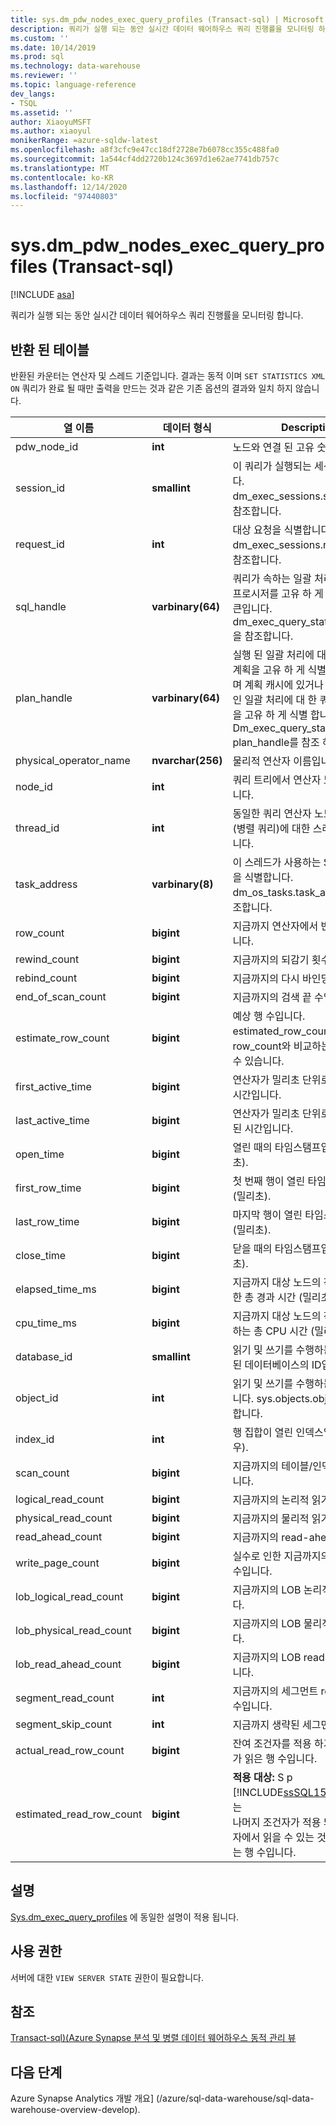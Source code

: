 ```yaml
---
title: sys.dm_pdw_nodes_exec_query_profiles (Transact-sql) | Microsoft Docs
description: 쿼리가 실행 되는 동안 실시간 데이터 웨어하우스 쿼리 진행률을 모니터링 하는 데 사용할 수 있는 동적 관리 뷰입니다.
ms.custom: ''
ms.date: 10/14/2019
ms.prod: sql
ms.technology: data-warehouse
ms.reviewer: ''
ms.topic: language-reference
dev_langs:
- TSQL
ms.assetid: ''
author: XiaoyuMSFT
ms.author: xiaoyul
monikerRange: =azure-sqldw-latest
ms.openlocfilehash: a8f3cfc9e47cc18df2728e7b6078cc355c488fa0
ms.sourcegitcommit: 1a544cf4dd2720b124c3697d1e62ae7741db757c
ms.translationtype: MT
ms.contentlocale: ko-KR
ms.lasthandoff: 12/14/2020
ms.locfileid: "97440803"
---
```

# <a name="sysdm_pdw_nodes_exec_query_profiles-transact-sql"></a>sys.dm_pdw_nodes_exec_query_profiles (Transact-sql)

[!INCLUDE [asa](../../includes/applies-to-version/asa.md)]

쿼리가 실행 되는 동안 실시간 데이터 웨어하우스 쿼리 진행률을 모니터링 합니다.   
  
## <a name="table-returned"></a>반환 된 테이블
  
반환된 카운터는 연산자 및 스레드 기준입니다. 결과는 동적 이며 `SET STATISTICS XML ON` 쿼리가 완료 될 때만 출력을 만드는 것과 같은 기존 옵션의 결과와 일치 하지 않습니다.  
  
|열 이름|데이터 형식|Description|  
|-----------------|---------------|-----------------|  
|pdw_node_id|**int**|노드와 연결 된 고유 숫자 ID입니다.|
|session_id|**smallint**|이 쿼리가 실행되는 세션을 식별합니다. dm_exec_sessions.session_id를 참조합니다.|  
|request_id|**int**|대상 요청을 식별합니다. dm_exec_sessions.request_id를 참조합니다.|  
|sql_handle|**varbinary(64)**|쿼리가 속하는 일괄 처리 또는 저장 프로시저를 고유 하 게 식별 하는 토큰입니다. dm_exec_query_stats.sql_handle을 참조합니다.|  
|plan_handle|**varbinary(64)**|실행 된 일괄 처리에 대 한 쿼리 실행 계획을 고유 하 게 식별 하는 토큰 이며 계획 캐시에 있거나 현재 실행 중인 일괄 처리에 대 한 쿼리 실행 계획을 고유 하 게 식별 합니다. Dm_exec_query_stats. plan_handle를 참조 하세요.|  
|physical_operator_name|**nvarchar(256)**|물리적 연산자 이름입니다.|  
|node_id|**int**|쿼리 트리에서 연산자 노드를 식별합니다.|  
|thread_id|**int**|동일한 쿼리 연산자 노드에 속하는 (병렬 쿼리)에 대한 스레드를 구분합니다.|  
|task_address|**varbinary(8)**|이 스레드가 사용하는 SQLOS 작업을 식별합니다. dm_os_tasks.task_address를 참조합니다.|  
|row_count|**bigint**|지금까지 연산자에서 반환한 행 수입니다.|  
|rewind_count|**bigint**|지금까지의 되감기 횟수입니다.|  
|rebind_count|**bigint**|지금까지의 다시 바인딩 횟수입니다.|  
|end_of_scan_count|**bigint**|지금까지의 검색 끝 수입니다.|  
|estimate_row_count|**bigint**|예상 행 수입니다. estimated_row_count를 실제 row_count와 비교하는 것이 유용할 수 있습니다.|  
|first_active_time|**bigint**|연산자가 밀리초 단위로 처음 호출된 시간입니다.|  
|last_active_time|**bigint**|연산자가 밀리초 단위로 마지막 호출된 시간입니다.|  
|open_time|**bigint**|열린 때의 타임스탬프입니다(밀리초).|  
|first_row_time|**bigint**|첫 번째 행이 열린 타임스탬프입니다(밀리초).|  
|last_row_time|**bigint**|마지막 행이 열린 타임스탬프입니다(밀리초).|  
|close_time|**bigint**|닫을 때의 타임스탬프입니다(밀리초).|  
|elapsed_time_ms|**bigint**|지금까지 대상 노드의 작업에서 사용한 총 경과 시간 (밀리초)입니다.|  
|cpu_time_ms|**bigint**|지금까지 대상 노드의 작업에서 사용 하는 총 CPU 시간 (밀리초)입니다.|  
|database_id|**smallint**|읽기 및 쓰기를 수행하는 개체가 포함된 데이터베이스의 ID입니다.|  
|object_id|**int**|읽기 및 쓰기를 수행하는 개체의 ID입니다. sys.objects.object_id를 참조합니다.|  
|index_id|**int**|행 집합이 열린 인덱스입니다(있는 경우).|  
|scan_count|**bigint**|지금까지의 테이블/인덱스 검색 수 입니다.|  
|logical_read_count|**bigint**|지금까지의 논리적 읽기 수입니다.|  
|physical_read_count|**bigint**|지금까지의 물리적 읽기 수입니다.|  
|read_ahead_count|**bigint**|지금까지의 read-ahead 수입니다.|  
|write_page_count|**bigint**|실수로 인한 지금까지의 페이지 쓰기 수입니다.|  
|lob_logical_read_count|**bigint**|지금까지의 LOB 논리적 읽기 수입니다.|  
|lob_physical_read_count|**bigint**|지금까지의 LOB 물리적 읽기 수입니다.|  
|lob_read_ahead_count|**bigint**|지금까지의 LOB read-ahead 수입니다.|  
|segment_read_count|**int**|지금까지의 세그먼트 read-ahead 수입니다.|  
|segment_skip_count|**int**|지금까지 생략된 세그먼트 수입니다.| 
|actual_read_row_count|**bigint**|잔여 조건자를 적용 하기 전에 연산자가 읽은 행 수입니다.| 
|estimated_read_row_count|**bigint**|**적용 대상:** S p [!INCLUDE[ssSQL15_md](../../includes/sssql15-md.md)] 1 부터는 <br/>나머지 조건자가 적용 되기 전에 연산자에서 읽을 수 있는 것으로 예상 되는 행 수입니다.|  
  
## <a name="remarks"></a>설명

[Sys.dm_exec_query_profiles](./sys-dm-exec-query-profiles-transact-sql.md?view=sql-server-ver15) 에 동일한 설명이 적용 됩니다.  

## <a name="permissions"></a>사용 권한  
 서버에 대한 `VIEW SERVER STATE` 권한이 필요합니다.  

## <a name="see-also"></a>참조

 [Transact-sql&#41;&#40;Azure Synapse 분석 및 병렬 데이터 웨어하우스 동적 관리 뷰 ](../../relational-databases/system-dynamic-management-views/sql-and-parallel-data-warehouse-dynamic-management-views.md)  
   

 ## <a name="next-steps"></a>다음 단계 

Azure Synapse Analytics 개발 개요] (/azure/sql-data-warehouse/sql-data-warehouse-overview-develop).
